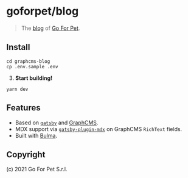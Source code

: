 # goforpet/blog

> The [blog](https://blog.goforpet.com/) of [Go For Pet](https://blog.goforpet.com/).

## Install

```shell
cd graphcms-blog
cp .env.sample .env
```

3. **Start building!**

```shell
yarn dev
```

## Features

- Based on [`gatsby`](https://www.gatsbyjs.org/) and [GraphCMS](https://graphcms.com).
- MDX support via [`gatsby-plugin-mdx`](https://www.gatsbyjs.org/packages/gatsby-plugin-mdx) on GraphCMS `RichText` fields.
- Built with [Bulma](https://bulma.io/).

## Copyright

(c) 2021 Go For Pet S.r.l.
